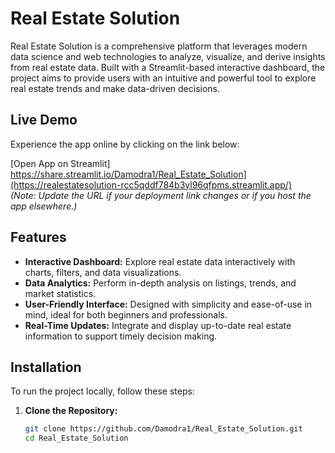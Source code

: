 # Real Estate Solution

Real Estate Solution is a comprehensive platform that leverages modern data science and web technologies to analyze, visualize, and derive insights from real estate data. Built with a Streamlit-based interactive dashboard, the project aims to provide users with an intuitive and powerful tool to explore real estate trends and make data-driven decisions.

## Live Demo

Experience the app online by clicking on the link below:

[Open App on Streamlit] https://share.streamlit.io/Damodra1/Real_Estate_Solution](https://realestatesolution-rcc5qddf784b3yl96qfpms.streamlit.app/)  
*(Note: Update the URL if your deployment link changes or if you host the app elsewhere.)*

## Features

- **Interactive Dashboard:** Explore real estate data interactively with charts, filters, and data visualizations.
- **Data Analytics:** Perform in-depth analysis on listings, trends, and market statistics.
- **User-Friendly Interface:** Designed with simplicity and ease-of-use in mind, ideal for both beginners and professionals.
- **Real-Time Updates:** Integrate and display up-to-date real estate information to support timely decision making.

## Installation

To run the project locally, follow these steps:

1. **Clone the Repository:**

   ```bash
   git clone https://github.com/Damodra1/Real_Estate_Solution.git
   cd Real_Estate_Solution
